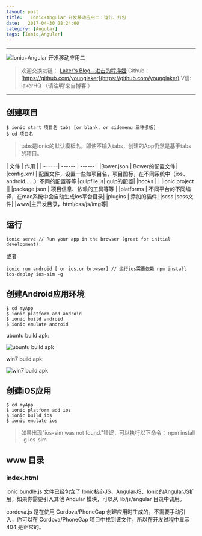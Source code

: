 ```yaml
---
layout: post
title:   Ionic+Angular 开发移动应用二：运行、打包
date:   2017-04-30 08:24:00
category: [Angular]
tags: [Ionic,Angular]
---
```


---
![Ionic+Angular 开发移动应用二][1]

<!--more-->

> 欢迎交换友链： [Laker's Blog--进击的程序媛](http://laker.me/blog)
> Github：[https://github.com/younglaker](https://github.com/younglaker)
> V信: lakerHQ （请注明‘来自博客’）

---

## 创建项目
```
$ ionic start 项目名 tabs [or blank, or sidemenu 三种模板]
$ cd 项目名
```

> tabs是Ionic的默认模板名，即使不输入tabs，创建的App仍然是基于tabs的项目。


| 文件 |  作用 |
| ------| ------ | ------ | 
|Bower.json | Bower的配置文件|
|config.xml | 配置文件，设置一些如项目名，项目图标，在不同系统中（ios、android……）不同的配置等等
|gulpfile.js| gulp的配置|
|hooks | |
|ionic.project ||
|package.json | 项目信息、依赖的工具等等 |
|platforms | 不同平台的不同编译，在mac系统中会自动生成ios平台目录|
|plugins | 添加的插件|
|scss |scss文件|
|www|主开发目录，html/css/js/img等|

## 运行
```
ionic serve // Run your app in the browser (great for initial development):
```
或者
```
ionic run android [ or ios,or browser] // 运行ios需要依赖 npm install ios-deploy ios-sim -g
```

## 创建Android应用环境

```
$ cd myApp
$ ionic platform add android
$ ionic build android
$ ionic emulate android
```
ubuntu build apk:

![ubuntu build apk][2]

win7 build apk:

![win7 build apk][3]

## 创建iOS应用

```
$ cd myApp
$ ionic platform add ios
$ ionic build ios
$ ionic emulate ios
```

> 如果出现"ios-sim was not found."错误，可以执行以下命令：
npm install -g ios-sim

## www 目录

### index.html

ionic.bundle.js 文件已经包含了 Ionic核心JS、AngularJS、Ionic的AngularJS扩展，如果你需要引入其他 Angular 模块，可以从 lib/js/angular 目录中调用。

cordova.js 是在使用 Cordova/PhoneGap 创建应用时生成的，不需要手动引入，你可以在 Cordova/PhoneGap 项目中找到该文件，所以在开发过程中显示 404 是正常的。


  [1]: http://77g54f.com1.z0.glb.clouddn.com/bgt-20170421.png?imageView2/1/q/100|watermark/1/image/aHR0cDovLzc3ZzU0Zi5jb20xLnowLmdsYi5jbG91ZGRuLmNvbS9sYWtlcjEucG5n/dissolve/100/gravity/South/dy/10
  [2]: http://77g54f.com1.z0.glb.clouddn.com/QQ20170303171421.png?imageView2/1/q/100|watermark/1/image/aHR0cDovLzc3ZzU0Zi5jb20xLnowLmdsYi5jbG91ZGRuLmNvbS9sYWtlcjEucG5n/dissolve/100/gravity/South/dy/10
  [3]: http://77g54f.com1.z0.glb.clouddn.com/QQ20170303190247.png?imageView2/1/q/100|watermark/1/image/aHR0cDovLzc3ZzU0Zi5jb20xLnowLmdsYi5jbG91ZGRuLmNvbS9sYWtlcjEucG5n/dissolve/100/gravity/South/dy/10